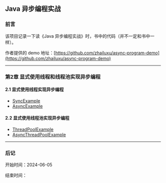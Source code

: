 ## Java 异步编程实战

### 前言
该项目记录一下读《Java 异步编程实战》时，书中的代码（并不一定和书中一样）。

作者提供的 demo 地址：[https://github.com/zhailuxu/async-program-demo](https://github.com/zhailuxu/async-program-demo)

---

### 第2章 显式使用线程和线程池实现异步编程

#### 2.1 显式使用线程实现异步编程
* [SyncExample](./src/chapter02/SyncExample.java)
* [AsyncExample](./src/chapter02/AsyncExample.java)

#### 2.2 显式使用线程池实现异步编程
* [ThreadPoolExample](./src/chapter02/ThreadPoolExample.java)
* [AsyncThreadPoolExample](./src/chapter02/AsyncThreadPoolExample.java)

---

### 后记

开始时间：2024-06-05

结束时间：